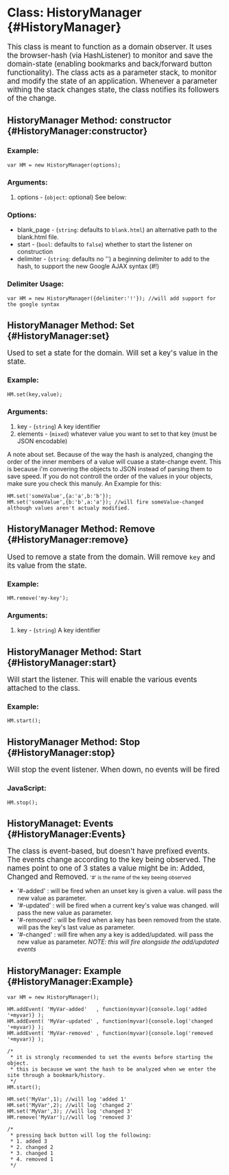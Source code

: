 Class: HistoryManager {#HistoryManager}
==========================================
<big>This class is meant to function as a domain observer. It uses the browser-hash (via HashListener) to monitor and save the domain-state (enabling bookmarks and back/forward button functionality). 
The class acts as a parameter stack, to monitor and modify the state of an application. Whenever a parameter withing the stack changes state, the class notifies its followers of the change.</big>

HistoryManager Method: constructor {#HistoryManager:constructor}
----------------------------------
### Example:

	var HM = new HistoryManager(options);

### Arguments:

1. options - (`object`: optional) See below:

### Options:

* blank_page - (`string`: defaults to `blank.html`) an alternative path to the blank.html file. 
* start - (`bool`: defaults to `false`) whether to start the listener on construction
* delimiter - (`string`: defaults no '') a beginning delimiter to add to the hash, to support the new Google AJAX syntax (#!)

### Delimiter Usage:
	var HM = new HistoryManager({delimiter:'!'}); //will add support for the google syntax


HistoryManager Method: Set {#HistoryManager:set}
---------------------------
<big>Used to set a state for the domain. Will set a key's value in the state.</big>

### Example:

	HM.set(key,value);

### Arguments:

1. key - (`string`) A key identifier
2. elements - (`mixed`) whatever value you want to set to that key (must be JSON encodable)

A note about set. Because of the way the hash is analyzed, changing the order of the inner members of a value will cuase a state-change event. 
This is because i'm convering the objects to JSON instead of parsing them to save speed.
If you do not controll the order of the values in your objects, make sure you check this manuly.
An Example for this:

	HM.set('someValue',{a:'a',b:'b'});
	HM.set('someValue',{b:'b',a:'a'}); //will fire someValue-changed although values aren't actualy modified. 

HistoryManager Method: Remove {#HistoryManager:remove}
-----------------------------
<big>Used to remove a state from the domain. Will remove `key` and its value from the state.</big>

### Example:

	HM.remove('my-key');

### Arguments:

1. key - (`string`) A key identifier

HistoryManager Method: Start {#HistoryManager:start}
----------------------------
<big>Will start the listener. This will enable the various events attached to the class.</big>

### Example:

	HM.start();

HistoryManager Method: Stop {#HistoryManager:stop}
---------------------------
<big>Will stop the event listener. When down, no events will be fired</big>

### JavaScript:

	HM.stop();
	
HistoryManaget: Events {#HistoryManager:Events}
-------
<big>The class is event-based, but doesn't have prefixed events. The events change according to the key being observed. 
The names point to one of 3 states a value might be in: Added, Changed and Removed.</big>
<small>'#' is the name of the key beeing observed</small>

  * '#-added' : will be fired when an unset key is given a value. will pass the new value as parameter.
  * '#-updated' : will be fired when a current key's value was changed. will pass the new value as parameter.
  * '#-removed' : will be fired when a key has been removed from the state. will pas the key's last value as parameter.
  * '#-changed' : will fire when any a key is added/updated. will pass the new value as parameter. *NOTE: this will fire alongside the add/updated events*
  
HistoryManager: Example {#HistoryManager:Example}
--------

	var HM = new HistoryManager();
	
	HM.addEvent( 'MyVar-added'   , function(myvar){console.log('added '+myvar)} );
	HM.addEvent( 'MyVar-updated' , function(myvar){console.log('changed '+myvar)} );
	HM.addEvent( 'MyVar-removed' , function(myvar){console.log('removed '+myvar)} );
	
	/*
	 * it is strongly recommended to set the events before starting the object.
	 * this is because we want the hash to be analyzed when we enter the site through a bookmark/history.
	 */
	HM.start();
	
	HM.set('MyVar',1); //will log 'added 1'
	HM.set('MyVar',2); //will log 'changed 2'
	HM.set('MyVar',3); //will log 'changed 3'
	HM.remove('MyVar');//will log 'removed 3'
	
	/* 
	 * pressing back button will log the following:
	 * 1. added 3
	 * 2. changed 2
	 * 3. changed 1
	 * 4. removed 1
	 */
